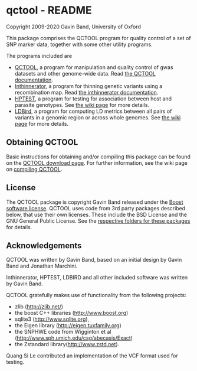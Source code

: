 # qctool - README
Copyright 2009-2020 Gavin Band, University of Oxford

This package comprises the QCTOOL program for quality control of a set of SNP marker data,
together with some other utility programs.

The programs included are

* [QCTOOL](http://www.well.ox.ac.uk/~gav/qctool), a program for manipulation and quality control of gwas datasets and other genome-wide data.  Read [the QCTOOL documentation](http://www.well.ox.ac.uk/~gav/qctool).
* [Inthinnerator](http://www.well.ox.ac.uk/~gav/inthinnerator), a program for thinning genetic variants using a recombination map.  Read [the inthinnerator documentation](http://www.well.ox.ac.uk/~gav/inthinnerator).
* [HPTEST](http://www.well.ox.ac.uk/~gav/Hptest), a program for testing for association between host and parasite genotypes. See [the wiki page](/wiki/HPTEST) for more details.
* [LDBird](http://www.well.ox.ac.uk/~gav/LDBird), a program for computing LD metrics between all pairs of variants in a genomic region or across whole genomes.  See [the wiki page](/wiki/LDBIRD) for more details.

## Obtaining QCTOOL ##

Basic instructions for obtaining and/or compiling this package can be found on the
[QCTOOL download page](http://www.well.ox.ac.uk/~gav/qctool/documentation/download.html).
For further information, see the wiki page on [compiling QCTOOL](/wiki/Compiling%20QCTOOL).

## License ##

The QCTOOL package is copyright Gavin Band released under the [Boost software license](LICENSE_1_0.txt). QCTOOL uses
code from 3rd party packages described below, that use their own licenses. These include the BSD License and the GNU
General Public License. See the [respective folders for these packages](/dir?ci=tip&name=3rd_party) for details.

## Acknowledgements ##

QCTOOL was written by Gavin Band, based on an initial design by Gavin Band and Jonathan Marchini.

Inthinnerator, HPTEST, LDBIRD and all other included software was written by Gavin Band.

QCTOOL gratefully makes use of functionality from the following projects:

- zlib (<http://zlib.net/>)
- the boost C++ libraries (<http://www.boost.org>)
- sqlite3 (<http://www.sqlite.org>),
- the Eigen library (<http://eigen.tuxfamily.org>)
- the SNPHWE code from Wigginton et al (<http://www.sph.umich.edu/csg/abecasis/Exact>)
- the Zstandard library(<http://www.zstd.net>).

Quang Si Le contributed an implementation of the VCF format used for testing.

